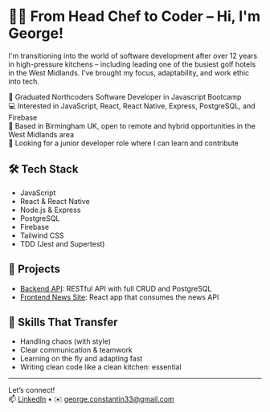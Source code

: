 # 👨‍🍳 From Head Chef to Coder – Hi, I'm George!

I'm transitioning into the world of software development after over 12 years in high-pressure kitchens – including leading one of the busiest golf hotels in the West Midlands. I’ve brought my focus, adaptability, and work ethic into tech.

🧠 Graduated Northcoders Software Developer in Javascript Bootcamp   
💻 Interested in JavaScript, React, React Native, Express, PostgreSQL, and Firebase  
📍 Based in Birmingham UK, open to remote and hybrid opportunities in the West Midlands area  
🚀 Looking for a junior developer role where I can learn and contribute  

## 🛠️ Tech Stack
- JavaScript
- React & React Native
- Node.js & Express
- PostgreSQL
- Firebase
- Tailwind CSS
- TDD (Jest and Supertest)

## 📌 Projects
- [Backend API](https://github.com/piraturosu/nc-news): RESTful API with full CRUD and PostgreSQL
- [Frontend News Site](https://github.com/piraturosu/nc-news-fe): React app that consumes the news API

## 🍳 Skills That Transfer
- Handling chaos (with style)  
- Clear communication & teamwork  
- Learning on the fly and adapting fast  
- Writing clean code like a clean kitchen: essential

---

Let’s connect!  
📫 [LinkedIn](https://www.linkedin.com/in/george-co/) • ✉️ george.constantin33@gmail.com
